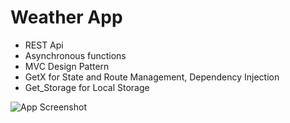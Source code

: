 # Weather App
- REST Api 
- Asynchronous functions 
- MVC Design Pattern 
- GetX for State and Route Management, Dependency Injection 
- Get_Storage for Local Storage

![App Screenshot](https://media.giphy.com/media/HRuYEHM20lizs8YiIa/giphy.gif)